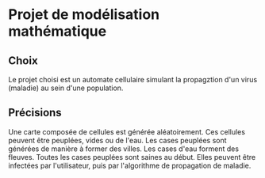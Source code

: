 # Projet de modélisation mathématique 
## Choix
Le projet choisi est un automate cellulaire simulant la propagztion d'un virus (maladie) au sein d'une population.

## Précisions
Une carte composée de cellules est générée aléatoirement.
Ces cellules peuvent être peuplées, vides ou de l'eau. 
Les cases peuplées sont générées de manière à former des villes. 
Les cases d'eau forment des fleuves. 
Toutes les cases peuplées sont saines au début. 
Elles peuvent être infectées par l'utilisateur, puis par l'algorithme de propagation de maladie. 
